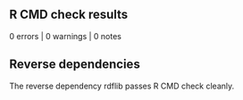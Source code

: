 ## R CMD check results

0 errors | 0 warnings | 0 notes

## Reverse dependencies

The reverse dependency rdflib passes R CMD check cleanly.
